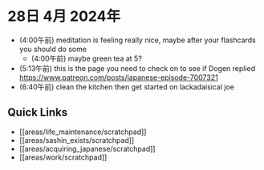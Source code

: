 # 28日 4月 2024年
- (4:00午前) meditation is feeling really nice, maybe after your flashcards you should do some
  - (4:00午前) maybe green tea at 5?
- (5:13午前) this is the page you need to check on to see if Dogen replied https://www.patreon.com/posts/japanese-episode-7007321
- (6:40午前) clean the kitchen then get started on lackadaisical joe

 



## Quick Links
- [[areas/life_maintenance/scratchpad]]
- [[areas/sashin_exists/scratchpad]]
- [[areas/acquiring_japanese/scratchpad]]
- [[areas/work/scratchpad]]
